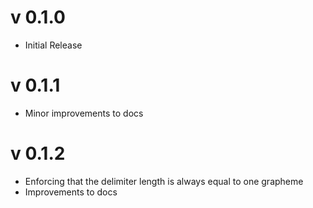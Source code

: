 # v 0.1.0

* Initial Release

# v 0.1.1

* Minor improvements to docs

# v 0.1.2

* Enforcing that the delimiter length is always equal to one grapheme
* Improvements to docs

